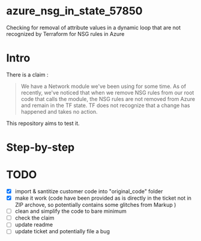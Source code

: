 # azure_nsg_in_state_57850
Checking for removal of attribute values in a dynamic loop that are not recognized by Terraform for NSG rules in Azure

# Intro

There is a claim : 

> We have a Network module we've been using for some time. As of recently, we've noticed that when we remove NSG rules from our root code that calls the module, the NSG rules are not removed from Azure and remain in the TF state. TF does not recognize that a change has happened and takes no action.
> 

This repository aims to test it.


# Step-by-step


# TODO

- [x] import & santitize customer code into "original_code" folder
- [x] make it work (code have been provided as is directly in the ticket not in ZIP archove, so potentially contains some glitches from Markup )
- [ ] clean and simplify the code to bare minimum
- [ ] check the claim 
- [ ] update readme
- [ ] update ticket and potentially file a bug
